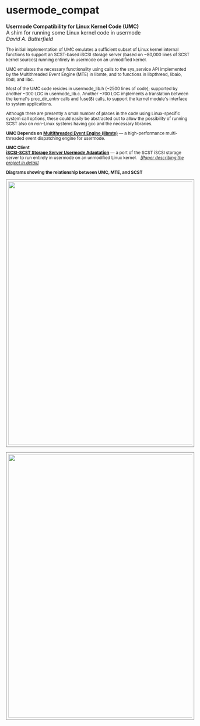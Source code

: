 # usermode_compat
**Usermode Compatibility for Linux Kernel Code (UMC)**  
A shim for running some Linux kernel code in usermode  
*David A. Butterfield*
<SMALL>

The initial implementation of UMC emulates a sufficient subset of Linux kernel
internal functions to support an SCST-based iSCSI storage server (based on
~80,000 lines of SCST kernel sources) running entirely in usermode on an
unmodified kernel.

UMC emulates the necessary functionality using calls to the sys_service API
implemented by the Multithreaded Event Engine (MTE) in libmte, and to functions
in libpthread, libaio, libdl, and libc.

Most of the UMC code resides in usermode_lib.h (~2500 lines of code); supported
by another ~300 LOC in usermode_lib.c.  Another ~700 LOC implements a
translation between the kernel's proc_dir_entry calls and fuse(8) calls, to
support the kernel module's interface to system applications.

Although there are presently a small number of places in the code using
Linux-specific system call options, these could easily be abstracted out to
allow the possibility of running SCST also on _non_-Linux systems having gcc and
the necessary libraries.

**UMC Depends on**
<A HREF="https://davidbutterfield.github.io/MTE/">
         <STRONG>Multithreaded Event Engine (libmte)</STRONG></A>
    &mdash; a high-performance multi-threaded event dispatching engine for usermode.

**UMC Client**  
<A HREF="https://davidbutterfield.github.io/SCST-Usermode-Adaptation/">
         <STRONG>iSCSI-SCST Storage Server Usermode Adaptation</STRONG></A>
    &mdash; a port of the SCST iSCSI storage server to run entirely in usermode on an unmodified Linux kernel. &nbsp;
<A  HREF="https://davidbutterfield.github.io/SCST-Usermode-Adaptation/SCST_Usermode.html">
	 <I>[Paper describing the project in detail]</I></A>

**Diagrams showing the relationship between UMC, MTE, and SCST**  

<A  HREF="https://davidbutterfield.github.io/SCST-Usermode-Adaptation/SCST_usermode_service_map.pdf">
<IMG SRC="https://davidbutterfield.github.io/SCST-Usermode-Adaptation/SCST_usermode_service_map.png"
     BORDER=1 style="padding:5px; border-color: grey" WIDTH=720></A>

<P>
<A  HREF="https://davidbutterfield.github.io/SCST-Usermode-Adaptation/SCST_usermode_includes.pdf">
<IMG SRC="https://davidbutterfield.github.io/SCST-Usermode-Adaptation/SCST_usermode_includes.png"
     BORDER=1 style="padding:5px; border-color: grey" WIDTH=720></A>

</SMALL>
</BODY>
